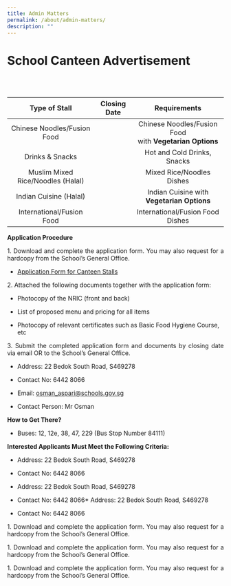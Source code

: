 ```yaml
---
title: Admin Matters
permalink: /about/admin-matters/
description: ""
---
```

# School Canteen Advertisement
<br>
<br>
<table>
<thead>
<tr>
<th style="text-align: center;">Type of Stall</th>
<th style="text-align: center;">Closing Date</th>
<th style="text-align: center;">Requirements</th>
</tr>
</thead>
<tbody>
<tr>
<td style="text-align: center;">Chinese Noodles/Fusion Food</td>
<td style="text-align: center;"></td>
	<td style="text-align: center;">Chinese Noodles/Fusion Food<br> with <b>Vegetarian Options</b></td>
</tr>
<tr>
<td style="text-align: center;">Drinks &amp; Snacks</td>
<td style="text-align: center;"></td>
<td style="text-align: center;">Hot and Cold Drinks, Snacks</td>
</tr>
<tr>
<td style="text-align: center;">Muslim Mixed Rice/Noodles (Halal)</td>
<td style="text-align: center;"></td>
<td style="text-align: center;">Mixed Rice/Noodles Dishes</td>
</tr>
<tr>
<td style="text-align: center;">Indian Cuisine (Halal) </td>
<td style="text-align: center;"></td>
	<td style="text-align: center;">Indian Cuisine with <b>Vegetarian Options</b></td>
</tr>
	<tr>
<td style="text-align: center;">International/Fusion Food</td>
<td style="text-align: center;"></td>
<td style="text-align: center;">International/Fusion Food Dishes</td>
</tr>
</tbody>
</table>

<p style="text-align: justify;"><b>Application Procedure</b></p>

<p style="text-align: justify;">1. Download and complete the application form. You may also request for a hardcopy from the School’s General Office.</p>

*   <p><a href="/files/About/Canteen/application form for canteen stalls.pdf">Application Form for Canteen Stalls</a></p>

<p style="text-align: justify;">2. Attached the following documents together with the application form:</p>

* Photocopy of the NRIC (front and back)

* List of proposed menu and pricing for all items

* Photocopy of relevant certificates such as Basic Food Hygiene Course, etc

<p style="text-align: justify;"> 3. Submit the completed application form and documents by closing date via email OR to the School’s General Office.</p>

* Address: 22 Bedok South Road, S469278

* Contact No: 6442 8066

* Email: osman_aspari@schools.gov.sg

* Contact Person: Mr Osman

<p style="text-align: justify;"><b>How to Get There?</b></p>

* Buses: 12, 12e, 38, 47, 229 (Bus Stop Number  84111)

<p style="text-align: justify;"><b>Interested Applicants Must Meet the Following Criteria:</b></p>

* Address: 22 Bedok South Road, S469278

* Contact No: 6442 8066
* Address: 22 Bedok South Road, S469278

* Contact No: 6442 8066* Address: 22 Bedok South Road, S469278

* Contact No: 6442 8066

<p style="text-align: justify;">1. Download and complete the application form. You may also request for a hardcopy from the School’s General Office.</p>

<p style="text-align: justify;">1. Download and complete the application form. You may also request for a hardcopy from the School’s General Office.</p>

<p style="text-align: justify;">1. Download and complete the application form. You may also request for a hardcopy from the School’s General Office.</p>



